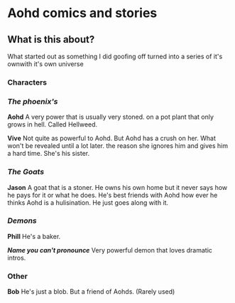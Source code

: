 # Aohd comics and stories

## What is this about?
What started out as something I did goofing off turned into a series of it's ownwith it's own universe

### Characters
### *The phoenix's*

**Aohd**
A very power that is usually very stoned. on a pot plant that only grows in hell. Called Hellweed.

**Vive**
Not quite as powerful to Aohd. But Aohd has a crush on her. What won't be revealed until a lot later. the reason she ignores him and gives him a hard time. She's his sister.

### *The Goats*

**Jason**
  A goat that is a stoner. He owns his own home but it never says how he pays for it or what he does. He's best friends with Aohd how ever he thinks Aohd is a hulisination. He just goes along with it.

### *Demons*

**Phill**
He's a baker.

***Name you can't pronounce***
Very powerful demon that loves dramatic intros.

### Other

**Bob**
He's just a blob. But a friend of Aohds. (Rarely used)
